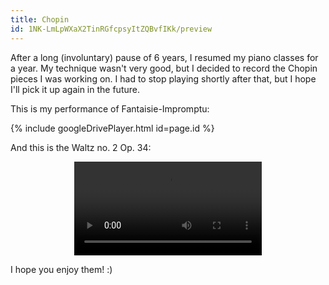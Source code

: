 ```yaml
---
title: Chopin
id: 1NK-LmLpWXaX2TinRGfcpsyItZQBvfIKk/preview
---
```


After a long (involuntary) pause of 6 years, I resumed my piano classes for a year. My technique wasn't very good, but I decided to record the Chopin pieces I was working on. I had to stop playing shortly after that, but I hope I'll pick it up again in the future.

This is my performance of Fantaisie-Impromptu:

{% include googleDrivePlayer.html id=page.id %}

And this is the Waltz no. 2 Op. 34:

<video src="LINK" controls="controls" style="display: block; margin-left: auto; margin-right: auto;">
</video>

I hope you enjoy them! :)